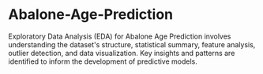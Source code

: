 # Abalone-Age-Prediction
Exploratory Data Analysis (EDA) for Abalone Age Prediction involves understanding the dataset's structure, statistical summary, feature analysis, outlier detection, and data visualization. Key insights and patterns are identified to inform the development of predictive models.
